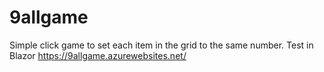 # 9allgame
Simple click game to set each item in the grid to the same number. Test in Blazor
https://9allgame.azurewebsites.net/
